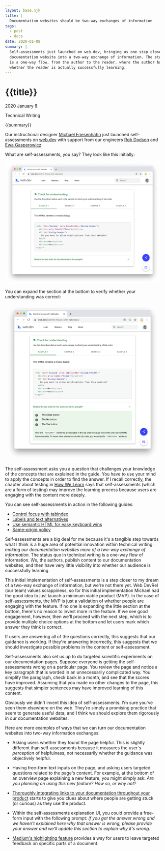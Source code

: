 ```yaml
---
layout: base.njk
title: |
  Documentation websites should be two-way exchanges of information
tags: 
  - post
  - docs
date: 2020-01-08
summary: |
  Self-assessments just launched on web.dev, bringing us one step closer towards turning that
  documentation website into a two-way exchange of information. The status quo in technical writing
  is a one-way flow, from the author to the reader, where the author has little visibility into
  whether the reader is actually successfully learning.
---
```


<h1 id="title">{{title}}</h1>

<p id="time">
  <time datetime="2020-01-08">2020 January 8</time>
</p>

<p id="category">Technical Writing</p>

<p id="summary">
  {{summary}}
</p>

Our instructional designer <a href="https://www.linkedin.com/in/mfriesenhahn/">Michael
Friesenhahn</a> just launched self-assessments on <a href="https://web.dev">web.dev</a> with support
from our engineers <a href="https://www.linkedin.com/in/mrdodson/">Rob Dodson</a> and
<a href="https://www.linkedin.com/in/egasperowicz/">Ewa Gasperowicz</a>.

What are self-assessments, you say? They look like this initially:

![The initial presentation of a self-assessment](/media/closed.png)

You can expand the section at the bottom to verify whether your understanding was correct:

![The presentation of a self-assessment UI after you interact with it](/media/open.png)

The self-assessment asks you a question that challenges your knowledge of the concepts that are
explained in the guide. You have to use your mind to apply the concepts in order to find the answer.
If I recall correctly, the chapter about testing in [How We Learn] says that self-assessments
(which are a form of testing) may improve the learning process because users are engaging with the
content more deeply.

You can see self-assessments in action in the following guides:

<ul>
  <li><a href="https://web.dev/control-focus-with-tabindex">Control focus with tabindex</a></li>
  <li><a href="https://web.dev/labels-and-text-alternatives">Labels and text alternatives</a></li>
  <li><a href="https://web.dev/use-semantic-html">Use semantic HTML for easy keyboard wins</a></li>
  <li><a href="https://web.dev/same-origin-policy">Same-origin policy</a></li>
</ul>

Self-assessments are a big deal for me because it's a tangible step towards what I think is a huge area of 
potential innovation within technical writing: *making our documentation websites more of a two-way
exchange of information*. The status quo in technical writing is a one-way flow of information. 
We, the authors, publish content to our documentation websites, and then have very little
visibility into whether our audience is successfully learning.

This initial implementation of self-assessments is a step closer to my dream of a two-way exchange
of information, but we're not there yet. Web DevRel (our team) values scrappiness, so for this initial
implementation Michael had the good idea to just launch a minimum viable product (MVP). In the case of
self-assessments, the MVP is just a validation of whether people are engaging with the feature.
If no one is expanding the little section at the bottom, there's no reason to invest more in the
feature. If we see good engagement, however, then we'll proceed with the next step, which is to
provide multiple choice options at the bottom and let users mark which answer they think is correct.

If users are answering all of the questions correctly, this suggests that our guidance
is working. If they're answering incorrectly, this suggests that we should investigate possible
problems in the content or self-assessment.

Self-assessments also set us up to do targeted scientific experiments on our documentation pages.
Suppose everyone is getting the self-assessments wrong on a particular page. You review the page and notice
a key paragraph that is worded in an unnecessarily complicated way. You simplify the paragraph,
check back in a month, and see that the scores have improved. Assuming that you made no other
changes to the page, this suggests that simpler sentences may have improved learning of this content.

Obviously we didn't invent this idea of self-assessments. I'm sure you've seen them elsewhere on the
web. They're simply a promising practice that seem to generate useful data, and I think we should
explore them rigorously in our documentation websites.

Here are more examples of ways that we can turn our documentation websites into two-way information
exchanges:

* Asking users whether they found the page helpful. This is slightly different than self-assessments
  because it measures the user's *perception* of helpfulness, not necessarily whether the guidance
  was objectively helpful.
* Having free-form text inputs on the page, and asking users targeted questions related to the page's
  content. For example, at the bottom of an overview page explaining a new feature, you might
  simply ask: *Are you planning on using this new feature? How so, or why not?*
* [Thoroughly integrating links to your documentation throughout your product](/blog/discovery/)
  starts to give you clues about where people are getting stuck (or curious) as they use the product.
* Within the self-assessments explanation UI, you could provide a free-form input with the following
  prompt: *If you got the answer wrong and we haven't explained here why that answer is wrong, please
  provide your answer and we'll update this section to explain why it's wrong*.
* [Medium's highlighting feature](https://blog.medium.com/introducing-highlights-a4df69e8ed43)
  provides a way for users to leave targeted feedback on specific parts of a document.

  [How We Learn]: https://www.penguinrandomhouse.com/books/221559/how-we-learn-by-benedict-carey/